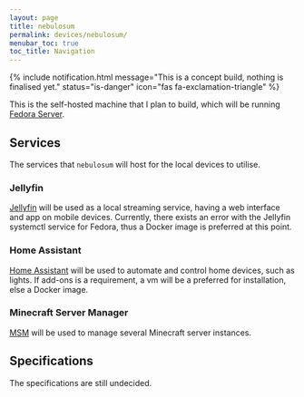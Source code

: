 ```yaml
---
layout: page
title: nebulosum
permalink: devices/nebulosum/
menubar_toc: true
toc_title: Navigation
---
```


{% include notification.html message="This is a concept build, nothing is finalised yet." 
status="is-danger" 
icon="fas fa-exclamation-triangle" %}

This is the self-hosted machine that I plan to build, which will be running [Fedora Server](https://getfedora.org/en/server/).

## Services

The services that `nebulosum` will host for the local devices to utilise.

### Jellyfin

[Jellyfin](https://jellyfin.org) will be used as a local streaming service, having a web interface and app on mobile devices.
Currently, there exists an error with the Jellyfin systemctl service for Fedora, thus a Docker image is preferred at this point. 

### Home Assistant

[Home Assistant](https://home-assistant.io) will be used to automate and control home devices, such as lights.
If add-ons is a requirement, a vm will be a preferred for installation, else a Docker image.

### Minecraft Server Manager

[MSM](https://msmhq.com) will be used to manage several Minecraft server instances.

## Specifications

The specifications are still undecided.
